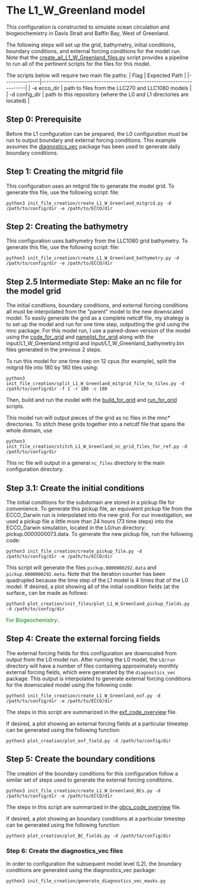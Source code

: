 # The L1_W_Greenland model

This configuration is constructed to simulate ocean circulation and biogeochemistry in Davis Strait and Baffin Bay, West of Greenland.

The following steps will set up the grid, bathymetry, initial conditions, boundary conditions, and external forcing conditions for the model run. Note that the [create_all_L1_W_Greenland_files.py](https://github.com/mhwood/downscale_ecco_v5_darwin/blob/main/L1/L1_W_Greenland/utils/init_file_creation/create_all_L1_W_Greenland_files.py) script provides a pipeline to run all of the pertinent scripts for the files for this model.

The scripts below will require two main file paths:
| Flag          | Expected Path                                                         |
|---------------|-----------------------------------------------------------------------|
| -e ecco_dir   | path to files from the LLC270 and LLC1080 models                      |
| -d config_dir | path to this repository (where the L0 and L1 directories are located) |

## Step 0: Prerequisite
Before the L1 configuration can be prepared, the L0 configuration must be run to output boundary and external forcing conditions. This example assumes the [diagnostics_vec](https://github.com/mhwood/diagnostics_vec) package has been used to generate daily boundary conditions.

## Step 1: Creating the mitgrid file
This configuration uses an mitgrid file to generate the model grid. To generate this file, use the following script:
file:
```
python3 init_file_creation/create_L1_W_Greenland_mitgrid.py -d /path/to/config/dir -e /path/to/ECCO/dir
```

## Step 2: Creating the bathymetry
This configuration uses bathymetry from the LLC1080 grid bathymetry. To generate this file, use the following script:
file:
```
python3 init_file_creation/create_L1_W_Greenland_bathymetry.py -d /path/to/config/dir -e /path/to/ECCO/dir
```

## Step 2.5 Intermediate Step: Make an nc file for the model grid
The initial condtions, boundary conditions, and external forcing conditions all must be interpolated from the "parent" model to the new downscaled model. To easily generate the grid as a complete netcdf file, my strategy is to set up the model and run for one time step, outputting the grid using the mnc package. For this model run, I use a paired-down version of the model using the [code_for_grid](https://github.com/mhwood/downscale_ecco_v5_darwin/tree/main/L1/L1_W_Greenland/code_for_grid) and [namelist_for_grid](https://github.com/mhwood/downscale_ecco_v5_darwin/tree/main/L1/L1_W_Greenland/namelist_for_grid) along with the input/L1_W_Greenland.mitgrid and input/L1_W_Greenland_bathymetry.bin files generated in the previous 2 steps. 

To run this model for one time step on 12 cpus (for example), split the mitgrid file into 180 by 180 tiles using:
```
python3 init_file_creation/split_L1_W_Greenland_mitgrid_file_to_tiles.py -d /path/to/config/dir -f 1 -r 180 -c 180
```
Then, build and run the model with the [build_for_grid](https://github.com/mhwood/downscale_ecco_v5_darwin/blob/main/L1/L1_W_Greenland/utils/build_for_grid.sh) and [run_for_grid](https://github.com/mhwood/downscale_ecco_v5_darwin/blob/main/L1/L1_W_Greenland/utils/run_for_grid.sh) scripts.


This model run will output pieces of the grid as nc files in the mnc* directories. To stitch these grids together into a netcdf file that spans the whole domain, use
```
python3 init_file_creation/stitch_L1_W_Greenland_nc_grid_files_for_ref.py -d /path/to/config/dir
```
This nc file will output in a general `nc_files` directory in the main configuration directory.


## Step 3.1: Create the initial conditions
The initial conditions for the subdomain are stored in a pickup file for convenience. To generate this pickup file, an equivalent pickup file from the ECCO_Darwin run is interpolated into the new grid. For our investigation, we used a pickup file a little more than 24 hours (73 time steps) into the ECCO_Darwin simulation, located in the L0/run directory: pickup.0000000073.data. To generate the new pickup file, run the following code:
```
python3 init_file_creation/create_pickup_file.py -d /path/to/config/dir -e /path/to/ECCO/dir
```
This script will generate the files ```pickup.0000000292.data``` and ```pickup.0000000292.meta```. Note that the iteration counter has been quadrupled because the time step of the L1 model is 4 times that of the L0 model. If desired, a plot showing all of the initial condition fields (at the surface_ can be made as follows:
```
python3 plot_creation/init_files/plot_L1_W_Greenland_pickup_fields.py -d /path/to/config/dir
```

<span style="color:green">For Biogeochemistry:</span>.

## Step 4: Create the external forcing fields
The external forcing fields for this configuration are downscaled from output from the L0 model run. After running the L0 model, the `L0/run` directory will have a number of files containing approximately monthly external forcing fields, which were generated by the ```diagnostics_vec``` package. This output is interpolated to generate external forcing conditions for the downscaled model using the following code:
```
python3 init_file_creation/create_L1_W_Greenland_exf.py -d /path/to/config/dir -e /path/to/ECCO/dir
```
The steps in this script are summarized in the [exf_code_overview](https://github.com/mhwood/downscale_ecco_v5_darwin/blob/main/L1/L1_W_Greenland/notes/exf_code_overview.md) file.

If desired, a plot showing an external forcing fields at a particular timestep can be generated using the following function:
```
python3 plot_creation/plot_exf_field.py -d /path/to/config/dir
```

## Step 5: Create the boundary conditions
The creation of the boundary conditions for this configuration follow a similar set of steps used to generate the external forcing conditions. 
```
python3 init_file_creation/create_L1_W_Greenland_BCs.py -d /path/to/config/dir -e /path/to/ECCO/dir
```
The steps in this script are summarized in the [obcs_code_overview](https://github.com/mhwood/downscale_ecco_v5_darwin/blob/main/L1/L1_W_Greenland/notes/obcs_code_overview.md) file.

If desired, a plot showing an boundary conditions at a particular timestep can be generated using the following function:
```
python3 plot_creation/plot_BC_fields.py -d /path/to/config/dir
```

### Step 6: Create the diagnostics_vec files
In order to configuration the subsequent model level (L2), the boundary conditions are generated using the diagnostics_vec package:
```
python3 init_file_creation/generate_diagnostics_vec_masks.py
```

